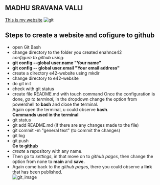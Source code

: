 ## MADHU SRAVANA VALLI
[This is my website](https://sravana9.github.io/e42-website/)
![git](https://cdn.educba.com/academy/wp-content/uploads/2019/03/Introduction-To-GIT.png)  
## Steps to create a website and cofigure to github   

- open Git Bash
- change directory to the folder you created enahnce42  
  _configure to github using:_  
- **git config --global user.name "Your name"**  
- **git config -- global user.email "Your email address"**  
- create a directory e42-website using mkdir
- change directory to e42-website
- do git init
- check with git status
- create file README.md with touch command 
 Once the configuration is done, _go to terminal_, in the dropdown change the option from powershell to **bash** and close the terminal.  
 Again open the terminal, u could observe **bash**.  
**Commands used in the terminal**
 - git status
 - git add README.md (if there are any changes made to the file)
 - git commit -m "general text" (to commit the changes)   
 - git log
 - git push   
**Go to [github](github.com/new)**
 - _create_ a repository with any name.
 - Then go to _settings_, in that move on to _github pages_, then change the option from none to **main** and **save**.
 - Again come back to the _github pages_, there you could observe a **link** that has been published.  
 ![git_image](image1.png)  
   
  